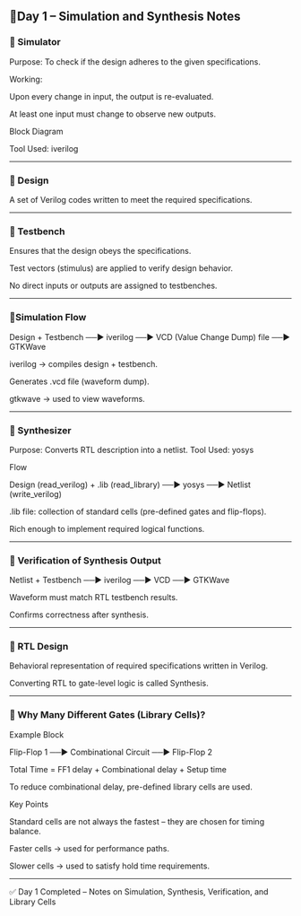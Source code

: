 ## 📘Day 1 – Simulation and Synthesis Notes


### 🔹️ Simulator

Purpose: To check if the design adheres to the given specifications.

Working:

Upon every change in input, the output is re-evaluated.

At least one input must change to observe new outputs.

Block Diagram

Tool Used: iverilog

---

### 🔹️ Design

A set of Verilog codes written to meet the required specifications.

---

### 🔹️ Testbench

Ensures that the design obeys the specifications.

Test vectors (stimulus) are applied to verify design behavior.

No direct inputs or outputs are assigned to testbenches.

---

### 🔹️Simulation Flow

Design + Testbench ──▶ iverilog ──▶ VCD (Value Change Dump) file ──▶ GTKWave

iverilog → compiles design + testbench.

Generates .vcd file (waveform dump).

gtkwave → used to view waveforms.

---

### 🔹️ Synthesizer

Purpose: Converts RTL description into a netlist.
Tool Used: yosys

Flow

Design (read_verilog) + .lib (read_library) ──▶ yosys ──▶ Netlist (write_verilog)

.lib file: collection of standard cells (pre-defined gates and flip-flops).

Rich enough to implement required logical functions.

---

### 🔹️ Verification of Synthesis Output

Netlist + Testbench ──▶ iverilog ──▶ VCD ──▶ GTKWave

Waveform must match RTL testbench results.

Confirms correctness after synthesis.

---

### 🔹️ RTL Design

Behavioral representation of required specifications written in Verilog.

Converting RTL to gate-level logic is called Synthesis.

---

### 🔹️ Why Many Different Gates (Library Cells)?

Example Block

Flip-Flop 1 ──▶ Combinational Circuit ──▶ Flip-Flop 2

Total Time = FF1 delay + Combinational delay + Setup time

To reduce combinational delay, pre-defined library cells are used.

Key Points

Standard cells are not always the fastest – they are chosen for timing balance.

Faster cells → used for performance paths.

Slower cells → used to satisfy hold time requirements.


---

✅ Day 1 Completed – Notes on Simulation, Synthesis, Verification, and Library Cells


